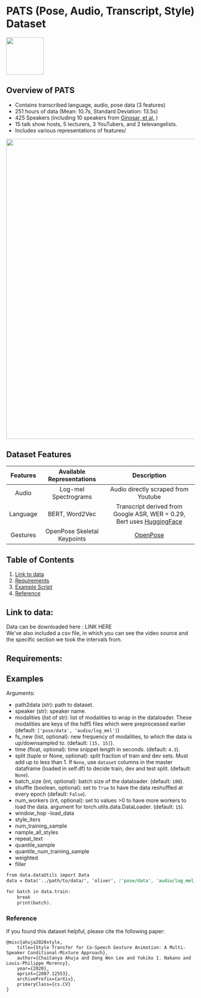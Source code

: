

# PATS (Pose, Audio, Transcript, Style) Dataset

<img src="https://user-images.githubusercontent.com/43928520/90432137-1cbcaf80-e098-11ea-8491-0f7c92da4b29.png" width="100" height="100">

## Overview of PATS
* Contains transcribed language, audio, pose data (3 features)
* 251 hours of data (Mean: 10.7s, Standard Deviation: 13.5s)
* 425 Speakers (including 10 speakers from [Ginosar, et al.](https://people.eecs.berkeley.edu/~shiry/projects/speech2gesture/index.html) )
* 15 talk show hosts, 5 lecturers, 3 YouTubers, and 2 televangelists.
* Includes various representations of features/

<img src="https://user-images.githubusercontent.com/43928520/90454983-c022ba00-e0c2-11ea-991e-36bd5cb3b38b.png" width="800" height="800">

## Dataset Features
| Features | Available Representations | Description |
| :---: | :---: | :---: |
| Audio | Log-mel Spectrograms | Audio directly scraped from Youtube |
| Language | BERT, Word2Vec | Transcript derived from Google ASR, WER = 0.29, Bert uses [HuggingFace](https://huggingface.co/transformers/model_doc/bert.html) |
| Gestures | OpenPose Skeletal Keypoints | [OpenPose](https://github.com/CMU-Perceptual-Computing-Lab/openpose) |



## Table of Contents
1. [Link to data](#Link-to-data)
2. [Requirements](#Requirements)
3. [Example Script](#Examples)
4. [Reference](#Reference)


## Link to data:
Data can be downloaded here : LINK HERE\
We've also included a csv file, in which you can see the video source and the specific section we took the intervals from.


## Requirements:

## Examples

Arguments:
- path2data (str): path to dataset.
- speaker (str): speaker name.
- modalities (list of str): list of modalities to wrap in the dataloader. These modalities are keys of the hdf5 files which were preprocessed earlier (default: ``['pose/data', 'audio/log_mel']``)
- fs_new (list, optional): new frequency of modalities, to which the data is up/downsampled to. (default: ``[15, 15]``).
- time (float, optional): time snippet length in seconds. (default: ``4.3``).
- split (tuple or None, optional): split fraction of train and dev sets. Must add up to less than 1. If ``None``, use ``dataset`` columns in the master dataframe (loaded in self.df) to decide train, dev and test split. (default: ``None``).
- batch_size (int, optional): batch size of the dataloader. (default: ``100``).
- shuffle (boolean, optional): set to ``True`` to have the data reshuffled at every epoch (default: ``False``).
- num_workers (int, optional): set to values >0 to have more workers to load the data. argument for torch.utils.data.DataLoader. (default: ``15``). 
- window_hop
-load_data
- style_iters
- num_training_sample
- nample_all_styles
- repeat_text
- quantile_sample
- quantile_num_training_sample
- weighted
- filler

```markdown
from data.dataUtils import Data 
data = Data('../path/to/data/', 'oliver', ['pose/data', 'audio/log_mel_512', 'text/bert']

for batch in data.train:
    break
    print(batch).
```

### Reference
If you found this dataset helpful, please cite the following paper:

```
@misc{ahuja2020style,
    title={Style Transfer for Co-Speech Gesture Animation: A Multi-Speaker Conditional-Mixture Approach},
    author={Chaitanya Ahuja and Dong Won Lee and Yukiko I. Nakano and Louis-Philippe Morency},
    year={2020},
    eprint={2007.12553},
    archivePrefix={arXiv},
    primaryClass={cs.CV}
}
```
